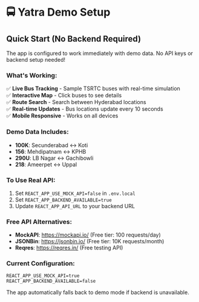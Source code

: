 # 🚍 Yatra Demo Setup

## Quick Start (No Backend Required)

The app is configured to work immediately with demo data. No API keys or backend setup needed!

### What's Working:

✅ **Live Bus Tracking** - Sample TSRTC buses with real-time simulation  
✅ **Interactive Map** - Click buses to see details  
✅ **Route Search** - Search between Hyderabad locations  
✅ **Real-time Updates** - Bus locations update every 10 seconds  
✅ **Mobile Responsive** - Works on all devices  

### Demo Data Includes:

- **100K**: Secunderabad ↔ Koti
- **156**: Mehdipatnam ↔ KPHB  
- **290U**: LB Nagar ↔ Gachibowli
- **218**: Ameerpet ↔ Uppal

### To Use Real API:

1. Set `REACT_APP_USE_MOCK_API=false` in `.env.local`
2. Set `REACT_APP_BACKEND_AVAILABLE=true` 
3. Update `REACT_APP_API_URL` to your backend URL

### Free API Alternatives:

- **MockAPI**: https://mockapi.io/ (Free tier: 100 requests/day)
- **JSONBin**: https://jsonbin.io/ (Free tier: 10K requests/month)
- **Reqres**: https://reqres.in/ (Free testing API)

### Current Configuration:

```env
REACT_APP_USE_MOCK_API=true
REACT_APP_BACKEND_AVAILABLE=false
```

The app automatically falls back to demo mode if backend is unavailable.